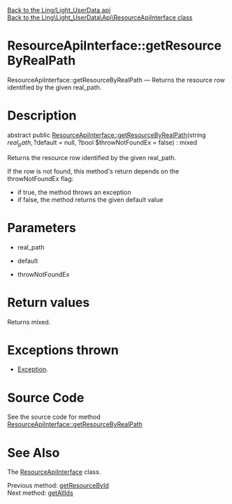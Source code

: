 [Back to the Ling/Light_UserData api](https://github.com/lingtalfi/Light_UserData/blob/master/doc/api/Ling/Light_UserData.md)<br>
[Back to the Ling\Light_UserData\Api\ResourceApiInterface class](https://github.com/lingtalfi/Light_UserData/blob/master/doc/api/Ling/Light_UserData/Api/ResourceApiInterface.md)


ResourceApiInterface::getResourceByRealPath
================



ResourceApiInterface::getResourceByRealPath — Returns the resource row identified by the given real_path.




Description
================


abstract public [ResourceApiInterface::getResourceByRealPath](https://github.com/lingtalfi/Light_UserData/blob/master/doc/api/Ling/Light_UserData/Api/ResourceApiInterface/getResourceByRealPath.md)(string $real_path, ?$default = null, ?bool $throwNotFoundEx = false) : mixed




Returns the resource row identified by the given real_path.

If the row is not found, this method's return depends on the throwNotFoundEx flag:
- if true, the method throws an exception
- if false, the method returns the given default value




Parameters
================


- real_path

    

- default

    

- throwNotFoundEx

    


Return values
================

Returns mixed.


Exceptions thrown
================

- [Exception](http://php.net/manual/en/class.exception.php).&nbsp;







Source Code
===========
See the source code for method [ResourceApiInterface::getResourceByRealPath](https://github.com/lingtalfi/Light_UserData/blob/master/Api/ResourceApiInterface.php#L66-L66)


See Also
================

The [ResourceApiInterface](https://github.com/lingtalfi/Light_UserData/blob/master/doc/api/Ling/Light_UserData/Api/ResourceApiInterface.md) class.

Previous method: [getResourceById](https://github.com/lingtalfi/Light_UserData/blob/master/doc/api/Ling/Light_UserData/Api/ResourceApiInterface/getResourceById.md)<br>Next method: [getAllIds](https://github.com/lingtalfi/Light_UserData/blob/master/doc/api/Ling/Light_UserData/Api/ResourceApiInterface/getAllIds.md)<br>

